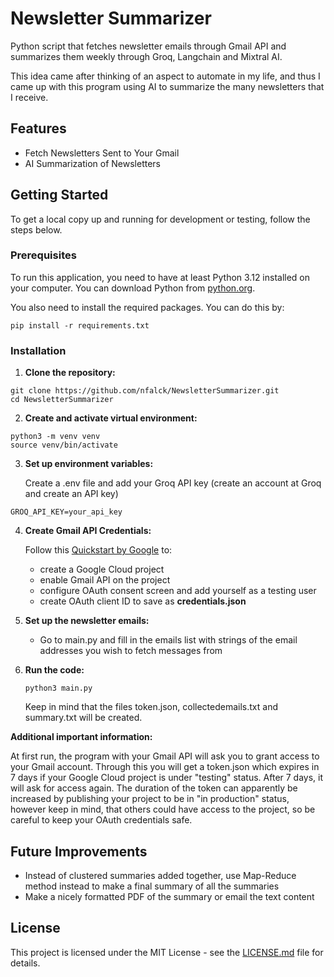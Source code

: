 # Newsletter Summarizer
Python script that fetches newsletter emails through Gmail API 
and summarizes them weekly through Groq, Langchain and Mixtral AI. 

This idea came after thinking of an aspect to automate in my life, and thus I 
came up with this program using AI to summarize the many newsletters that I receive.

## Features

- Fetch Newsletters Sent to Your Gmail
- AI Summarization of Newsletters

## Getting Started
To get a local copy up and running for development or testing, follow the steps below.

### Prerequisites
To run this application, you need to have at least Python 3.12 installed on your computer. You can download Python from [python.org](https://www.python.org/downloads/).

You also need to install the required packages. You can do this by:
```shell
pip install -r requirements.txt
```

### Installation
1. **Clone the repository:**
```shell
git clone https://github.com/nfalck/NewsletterSummarizer.git
cd NewsletterSummarizer
```

2. **Create and activate virtual environment:**
```shell
python3 -m venv venv
source venv/bin/activate
```
3. **Set up environment variables:**

    Create a .env file and add your Groq API key (create an account at Groq and create an API key)

```
GROQ_API_KEY=your_api_key
```

4. **Create Gmail API Credentials:**

    Follow this [Quickstart by Google](https://developers.google.com/gmail/api/quickstart/python) to:
    - create a Google Cloud project
    - enable Gmail API on the project
    - configure OAuth consent screen and add yourself as a testing user
    - create OAuth client ID to save as **credentials.json**


5. **Set up the newsletter emails:**
   - Go to main.py and fill in the emails list with strings of the email addresses you wish to fetch messages from


6. **Run the code:**
   ```shell
   python3 main.py
   ```
   Keep in mind that the files token.json, collectedemails.txt and summary.txt will be created.
   
**Additional important information:**

At first run, the program with your Gmail API will ask you to grant access to your Gmail account. 
Through this you will get a token.json which expires in 7 days if your Google Cloud project is under "testing" status.
After 7 days, it will ask for access again. 
The duration of the token can apparently be increased by publishing your project to be in "in production" 
status, however keep in mind, that others could have access to the project, so be careful to keep your OAuth credentials safe. 

## Future Improvements

- Instead of clustered summaries added together, use Map-Reduce method instead to make a final summary of all the summaries
- Make a nicely formatted PDF of the summary or email the text content

## License
This project is licensed under the MIT License - see the [LICENSE.md](LICENSE.md) file for details.